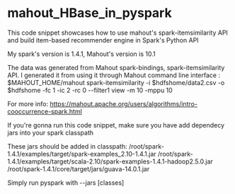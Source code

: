 # mahout_HBase_in_pyspark
This code snippet showcases how to use mahout's spark-itemsimilarity API and build item-based recommender engine in Spark's Python API

My spark's version is 1.4.1, Mahout's version is 10.1

The data was generated from Mahout spark-bindings, spark-itemsimilarity API. I generated it from using it through Mahout command line interface :
$MAHOUT_HOME/mahout spark-itemsimilarity -i $hdfshome/data2.csv -o $hdfshome -fc 1 -ic 2 -rc 0 --filter1 view -m 10 -mppu 10

For more info:
https://mahout.apache.org/users/algorithms/intro-cooccurrence-spark.html

If you're gonna run this code snippet, make sure you have add dependecy jars into your spark classpath

These jars should be added in classpath:
/root/spark-1.4.1/examples/target/spark-examples_2.10-1.4.1.jar
/root/spark-1.4.1/examples/target/scala-2.10/spark-examples-1.4.1-hadoop2.5.0.jar
/root/spark-1.4.1/core/target/jars/guava-14.0.1.jar

Simply run pyspark with --jars [classes]